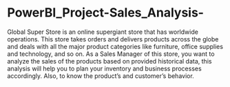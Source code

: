 # PowerBI_Project-Sales_Analysis-
Global Super Store is an online supergiant store that has worldwide operations. This store
takes orders and delivers products across the globe and deals with all the major product
categories like furniture, office supplies and technology, and so on.
As a Sales Manager of this store, you want to analyze the sales of the products based on
provided historical data, this analysis will help you to plan your inventory and business
processes accordingly. Also, to know the product’s and customer’s behavior. 
